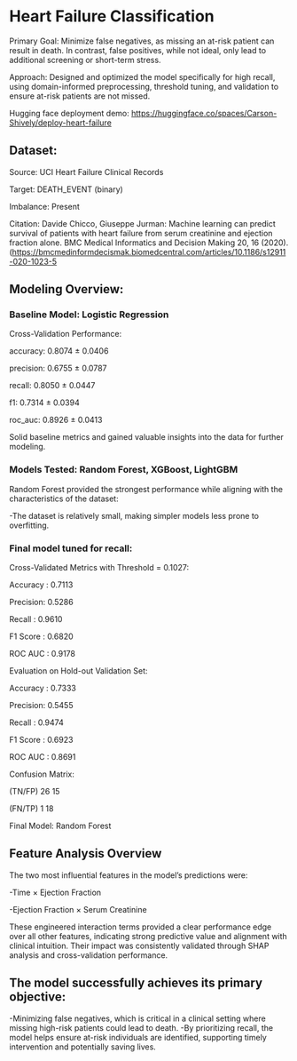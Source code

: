 # Heart Failure Classification

Primary Goal:
Minimize false negatives, as missing an at-risk patient can result in death. In contrast, false positives, while not ideal, only lead to additional screening or short-term stress.

Approach:
Designed and optimized the model specifically for high recall, using domain-informed preprocessing, threshold tuning, and validation to ensure at-risk patients are not missed.

Hugging face deployment demo: https://huggingface.co/spaces/Carson-Shively/deploy-heart-failure

## Dataset:
Source: UCI Heart Failure Clinical Records

Target: DEATH_EVENT (binary)

Imbalance: Present

Citation:
Davide Chicco, Giuseppe Jurman: Machine learning can predict survival of patients with heart failure from serum creatinine and ejection fraction alone. BMC Medical Informatics and Decision Making 20, 16 (2020). (https://bmcmedinformdecismak.biomedcentral.com/articles/10.1186/s12911-020-1023-5

## Modeling Overview:

### Baseline Model: Logistic Regression

Cross-Validation Performance:

  accuracy: 0.8074 ± 0.0406
  
  precision: 0.6755 ± 0.0787
  
  recall: 0.8050 ± 0.0447
  
  f1: 0.7314 ± 0.0394
  
  roc_auc: 0.8926 ± 0.0413

Solid baseline metrics and gained valuable insights into the data for further modeling.

### Models Tested: Random Forest, XGBoost, LightGBM

Random Forest provided the strongest performance while aligning with the characteristics of the dataset:

-The dataset is relatively small, making simpler models less prone to overfitting.

### Final model tuned for recall:

 Cross-Validated Metrics with Threshold = 0.1027:
 
  Accuracy : 0.7113
  
  Precision: 0.5286
  
  Recall   : 0.9610
  
  F1 Score : 0.6820
  
  ROC AUC  : 0.9178
  
Evaluation on Hold-out Validation Set:

  Accuracy : 0.7333
  
  Precision: 0.5455
  
  Recall   : 0.9474
  
  F1 Score : 0.6923
  
  ROC AUC  : 0.8691
  
Confusion Matrix:

(TN/FP)     26     15

(FN/TP)      1     18

Final Model: Random Forest

## Feature Analysis Overview
The two most influential features in the model’s predictions were:

-Time × Ejection Fraction

-Ejection Fraction × Serum Creatinine

These engineered interaction terms provided a clear performance edge over all other features, indicating strong predictive value and alignment with clinical intuition. Their impact was consistently validated through SHAP analysis and cross-validation performance.

## The model successfully achieves its primary objective:
-Minimizing false negatives, which is critical in a clinical setting where missing high-risk patients could lead to death.
-By prioritizing recall, the model helps ensure at-risk individuals are identified, supporting timely intervention and potentially saving lives.
